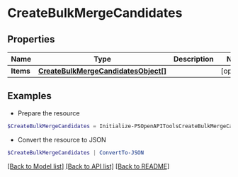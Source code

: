 # CreateBulkMergeCandidates
## Properties

Name | Type | Description | Notes
------------ | ------------- | ------------- | -------------
**Items** | [**CreateBulkMergeCandidatesObject[]**](CreateBulkMergeCandidatesObject.md) |  | [optional] 

## Examples

- Prepare the resource
```powershell
$CreateBulkMergeCandidates = Initialize-PSOpenAPIToolsCreateBulkMergeCandidates  -Items null
```

- Convert the resource to JSON
```powershell
$CreateBulkMergeCandidates | ConvertTo-JSON
```

[[Back to Model list]](../README.md#documentation-for-models) [[Back to API list]](../README.md#documentation-for-api-endpoints) [[Back to README]](../README.md)

